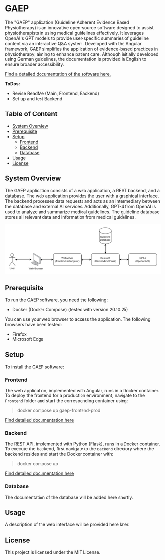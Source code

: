 # GAEP
The "GAEP" application (Guideline Adherent Evidence Based Physiotherapy) is an innovative open-source software designed to assist physiotherapists in using medical guidelines effectively. It leverages OpenAI's GPT models to provide user-specific summaries of guideline content via an interactive Q&A system. Developed with the Angular framework, GAEP simplifies the application of evidence-based practices in physiotherapy, aiming to enhance patient care. Although initially developed using German guidelines, the documentation is provided in English to ensure broader accessibility.

[Find a detailed documentation of the software here.](Documentation.md)

**ToDos:**
- Revise ReadMe (Main, Frontend, Backend)
- Set up and test Backend

## Table of Content
- [System Overview](#system-overview)
- [Prerequisite](#prerequisite)
- [Setup](#setup)
  - [Frontend](#frontend)
  - [Backend](#backend)
  - [Database](#database)
- [Usage](#usage)
- [License](#license)

## System Overview
The GAEP application consists of a web application, a REST backend, and a database. The web application provides the user with a graphical interface. The backend processes data requests and acts as an intermediary between the database and external AI services. Additionally, GPT-4 from OpenAI is used to analyze and summarize medical guidelines. The guideline database stores all relevant data and information from medical guidelines.

![image](grafics/Architecture_.png)

## Prerequisite
To run the GAEP software, you need the following:
- Docker (Docker Compose) (tested with version 20.10.25)

You can use your web browser to access the application. The following browsers have been tested:
- Firefox
- Microsoft Edge

## Setup
To install the GAEP software:

### Frontend
The web application, implemented with Angular, runs in a Docker container. To deploy the frontend for a production environment, navigate to the `Frontend` folder and start the corresponding container using:
> docker compose up gaep-frontend-prod

[Find detailed documentation here](Frontend/README.md)

### Backend
The REST API, implemented with Python (Flask), runs in a Docker container. To execute the backend, first navigate to the `Backend` directory where the backend resides and start the Docker container with:
> docker compose up

[Find detailed documentation here](Backend/README.md)

### Database
The documentation of the database will be added here shortly.

## Usage
A description of the web interface will be provided here later.

## License
This project is licensed under the MIT License.